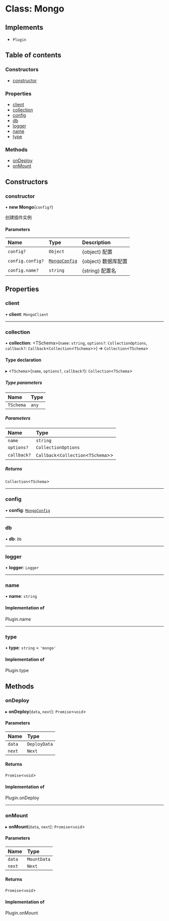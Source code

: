 # Class: Mongo

## Implements

- `Plugin`

## Table of contents

### Constructors

- [constructor](Mongo.md#constructor)

### Properties

- [client](Mongo.md#client)
- [collection](Mongo.md#collection)
- [config](Mongo.md#config)
- [db](Mongo.md#db)
- [logger](Mongo.md#logger)
- [name](Mongo.md#name)
- [type](Mongo.md#type)

### Methods

- [onDeploy](Mongo.md#ondeploy)
- [onMount](Mongo.md#onmount)

## Constructors

### constructor

• **new Mongo**(`config?`)

创建插件实例

#### Parameters

| Name | Type | Description |
| :------ | :------ | :------ |
| `config?` | `Object` | {object} 配置 |
| `config.config?` | [`MongoConfig`](../interfaces/MongoConfig.md) | {object} 数据库配置 |
| `config.name?` | `string` | {string} 配置名 |

## Properties

### client

• **client**: `MongoClient`

___

### collection

• **collection**: <TSchema\>(`name`: `string`, `options?`: `CollectionOptions`, `callback?`: `Callback`<`Collection`<`TSchema`\>\>) => `Collection`<`TSchema`\>

#### Type declaration

▸ <`TSchema`\>(`name`, `options?`, `callback?`): `Collection`<`TSchema`\>

##### Type parameters

| Name | Type |
| :------ | :------ |
| `TSchema` | `any` |

##### Parameters

| Name | Type |
| :------ | :------ |
| `name` | `string` |
| `options?` | `CollectionOptions` |
| `callback?` | `Callback`<`Collection`<`TSchema`\>\> |

##### Returns

`Collection`<`TSchema`\>

___

### config

• **config**: [`MongoConfig`](../interfaces/MongoConfig.md)

___

### db

• **db**: `Db`

___

### logger

• **logger**: `Logger`

___

### name

• **name**: `string`

#### Implementation of

Plugin.name

___

### type

• **type**: `string` = `'mongo'`

#### Implementation of

Plugin.type

## Methods

### onDeploy

▸ **onDeploy**(`data`, `next`): `Promise`<`void`\>

#### Parameters

| Name | Type |
| :------ | :------ |
| `data` | `DeployData` |
| `next` | `Next` |

#### Returns

`Promise`<`void`\>

#### Implementation of

Plugin.onDeploy

___

### onMount

▸ **onMount**(`data`, `next`): `Promise`<`void`\>

#### Parameters

| Name | Type |
| :------ | :------ |
| `data` | `MountData` |
| `next` | `Next` |

#### Returns

`Promise`<`void`\>

#### Implementation of

Plugin.onMount
